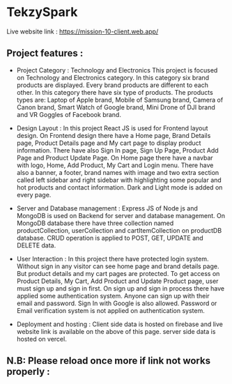 
# TekzySpark #
Live website link : https://mission-10-client.web.app/


## Project features : ##

* Project Category : Technology and Electronics
This project is focused on Technology and Electronics category. In this category six brand products are displayed. Every brand products are different to each other. In this category there have six type of products. The products types are: Laptop of Apple brand, Mobile of Samsung brand, Camera of Canon brand, Smart Watch of Google brand, Mini Drone of DJI brand and VR Goggles of Facebook brand.

* Design Layout :
In this project React JS is used for Frontend  layout design. On Frontend design there have a Home page, Brand Details page, Product Details page and My cart page to display product information. There have also Sign In page, Sign Up Page, Product Add Page and Product Update Page. On Home page there have a navbar with logo, Home, Add Product, My Cart and Login menu. There have also a banner, a footer, brand names with image and two extra section called left sidebar and right sidebar with highlighting some popular and hot products and contact information.
Dark and Light mode is added on every page.

* Server and Database management :
Express JS of Node js and MongoDB is used on Backend for server and database management. On MongoDB database there have three collection named productCollection, userCollection and cartItemCollection on productDB database. CRUD operation is applied to POST, GET, UPDATE and DELETE data.
	
* User Interaction :
In this project there have protected login system. Without sign in any visitor can see home page and brand details page. But product details and my cart pages are protected. To get access on Product Details, My Cart, Add Product and Update Product page, user must sign up and sign in first. On sign up and sign in process there have applied some authentication system. Anyone can sign up with their email and password. Sign In with Google is also allowed. Password or Email verification system is not applied on authentication system.

* Deployment and hosting :
Client side data is hosted on firebase and live website link is available on the above of this page. server side data is hosted on vercel.

## N.B: Please reload once more if link not works properly : ##

